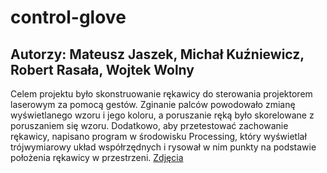 # control-glove
## Autorzy: Mateusz Jaszek, Michał Kuźniewicz, Robert Rasała, Wojtek Wolny
Celem projektu było skonstruowanie rękawicy do sterowania projektorem laserowym za pomocą gestów. Zginanie palców powodowało zmianę wyświetlanego wzoru i jego koloru, a poruszanie ręką było skorelowane z poruszaniem się wzoru. Dodatkowo, aby przetestować zachowanie rękawicy, napisano program w środowisku Processing, który wyświetlał trójwymiarowy układ współrzędnych i rysował w nim punkty na podstawie położenia rękawicy w przestrzeni. [Zdjęcia](https://imgur.com/a/U0ZIsqE)
